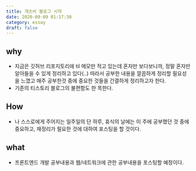 ```yaml
---
title: 개츠비 블로그 시작
date: 2020-09-09 01:17:30
category: essay
draft: false
---
```


## why

- 지금은 깃허브 리포지토리에 til 메모만 적고 있는데 혼자만 보다보니까, 정말 혼자만 알아들을 수 있게 정리하고 있다(..) 따라서 공부한 내용을 깔끔하게 정리할 필요성을 느꼈고 매주 공부한것 중에 중요한 것들을 간결하게 정리하고자 한다.
- 기존의 티스토리 블로그의 불편함도 한 목한다.

## How

- 나 스스로에게 주어지는 일주일의 단 하루, 휴식의 날에는 이 주에 공부했던 것 중에 중요하고, 재정리가 필요한 것에 대하여 포스팅을 할 것이다.

## what

- 프론트엔드 개발 공부내용과 웹/네트워크에 관한 공부내용을 포스팅할 예정이다.
